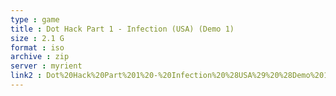 ```yaml
---
type : game
title : Dot Hack Part 1 - Infection (USA) (Demo 1)
size : 2.1 G
format : iso
archive : zip
server : myrient
link2 : Dot%20Hack%20Part%201%20-%20Infection%20%28USA%29%20%28Demo%201%29
---
```

